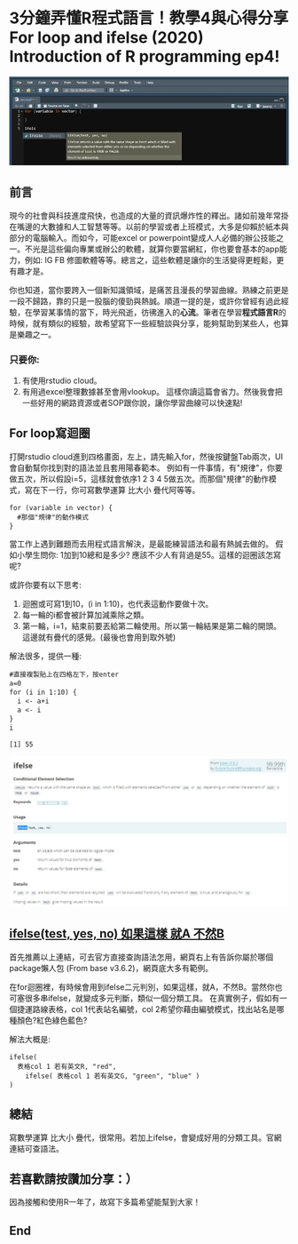 # 3分鐘弄懂R程式語言！教學4與心得分享For loop and ifelse (2020) Introduction of R programming ep4!
![f1](https://github.com/HCH1/blog/blob/master/fig/r4.JPG)

## 前言
現今的社會與科技進度飛快，也造成的大量的資訊爆炸性的釋出。諸如前幾年常掛在嘴邊的大數據和人工智慧等等。以前的學習或者上班模式，大多是仰賴於紙本與部分的電腦輸入。而如今，可能excel or powerpoint變成人人必備的辦公技能之一。不光是這些偏向專業或辦公的軟體，就算你要當網紅，你也要會基本的app能力，例如: IG FB 修圖軟體等等。總言之，這些軟體是讓你的生活變得更輕鬆，更有趣才是。

你也知道，當你要跨入一個新知識領域，是痛苦且漫長的學習曲線。熟練之前更是一段不歸路，靠的只是一股腦的傻勁與熱誠。順道一提的是，或許你曾經有過此經驗，在學習某事情的當下，時光飛逝，彷彿進入的**心流**。筆者在學習**程式語言R**的時候，就有類似的經驗，故希望寫下一些經驗談與分享，能夠幫助到某些人，也算是樂趣之一。

### 只要你:
1. 有使用rstudio cloud。
1. 有用過excel整理數據甚至會用vlookup。
這樣你讀這篇會省力。然後我會把一些好用的網路資源或者SOP跟你說，讓你學習曲線可以快速點!


## For loop寫迴圈
打開rstudio cloud進到四格畫面，左上，請先輸入for，然後按鍵盤Tab兩次，UI會自動幫你找到對的語法並且套用陽春範本。
例如有一件事情，有"規律"，你要做五次，所以假設i=5，這樣就會依序1 2 3 4 5做五次。而那個"規律"的動作模式，寫在下一行，你可寫數學運算 比大小 疊代阿等等。

```
for (variable in vector) {
  #那個"規律"的動作模式
}
```

當工作上遇到難題而去用程式語言解決，是最能練習語法和最有熱誠去做的。
假如小學生問你: 1加到10總和是多少? 應該不少人有背過是55。這樣的迴圈該怎寫呢?

或許你要有以下思考: 
1. 迴圈或可寫1到10，(i in 1:10)，也代表這動作要做十次。
1. 每一輪的i都會被計算加減乘除之類。
1. 第一輪，i=1，結束前要丟給第二輪使用。所以第一輪結果是第二輪的開頭。這邊就有疊代的感覺。(最後也會用到取外號)

解法很多，提供一種:
```
#直接複製貼上在四格左下，按enter
a=0
for (i in 1:10) {
  i <- a+i
  a <- i
}
i
```
```
[1] 55
```

![f1](https://github.com/HCH1/blog/blob/master/fig/r4b.JPG)

## [ifelse(test, yes, no) 如果這樣 就A 不然B](https://www.rdocumentation.org/packages/base/versions/3.6.2/topics/ifelse)
首先推薦以上連結，可去官方直接查詢語法怎用，網頁右上有告訴你屬於哪個package懶人包 (From base v3.6.2)，網頁底大多有範例。

在for迴圈裡，有時候會用到ifelse二元判別，如果這樣，就A，不然B。當然你也可塞很多串ifelse，就變成多元判斷，類似一個分類工具。
在真實例子，假如有一個捷運路線表格，col 1代表站名編號，col 2希望你藉由編號模式，找出站名是哪種顏色?紅色綠色藍色?

解法大概是:
```
ifelse(
  表格col 1 若有英文R, "red",
    ifelse( 表格col 1 若有英文G, "green", "blue" )
)
```

## 總結
寫數學運算 比大小 疊代，很常用。若加上ifelse，會變成好用的分類工具。官網連結可查語法。


## 若喜歡請按讚加分享：）
因為接觸和使用R一年了，故寫下多篇希望能幫到大家！

## End
